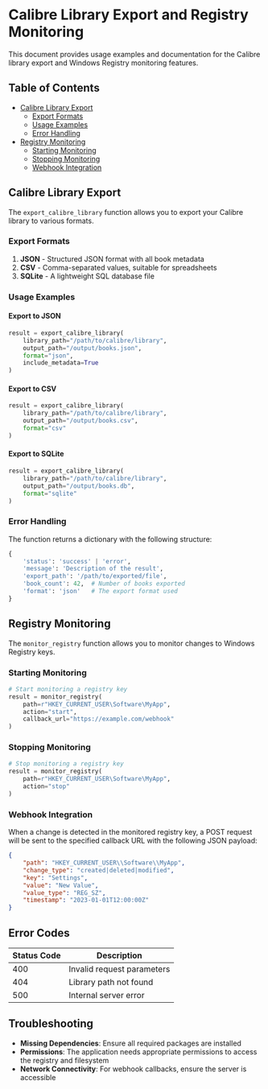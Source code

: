 # Calibre Library Export and Registry Monitoring

This document provides usage examples and documentation for the Calibre library export and Windows Registry monitoring features.

## Table of Contents
- [Calibre Library Export](#calibre-library-export)
  - [Export Formats](#export-formats)
  - [Usage Examples](#usage-examples)
  - [Error Handling](#error-handling)
- [Registry Monitoring](#registry-monitoring)
  - [Starting Monitoring](#starting-monitoring)
  - [Stopping Monitoring](#stopping-monitoring)
  - [Webhook Integration](#webhook-integration)

## Calibre Library Export

The `export_calibre_library` function allows you to export your Calibre library to various formats.

### Export Formats

1. **JSON** - Structured JSON format with all book metadata
2. **CSV** - Comma-separated values, suitable for spreadsheets
3. **SQLite** - A lightweight SQL database file

### Usage Examples

#### Export to JSON
```python
result = export_calibre_library(
    library_path="/path/to/calibre/library",
    output_path="/output/books.json",
    format="json",
    include_metadata=True
)
```

#### Export to CSV
```python
result = export_calibre_library(
    library_path="/path/to/calibre/library",
    output_path="/output/books.csv",
    format="csv"
)
```

#### Export to SQLite
```python
result = export_calibre_library(
    library_path="/path/to/calibre/library",
    output_path="/output/books.db",
    format="sqlite"
)
```

### Error Handling

The function returns a dictionary with the following structure:
```python
{
    'status': 'success' | 'error',
    'message': 'Description of the result',
    'export_path': '/path/to/exported/file',
    'book_count': 42,  # Number of books exported
    'format': 'json'   # The export format used
}
```

## Registry Monitoring

The `monitor_registry` function allows you to monitor changes to Windows Registry keys.

### Starting Monitoring

```python
# Start monitoring a registry key
result = monitor_registry(
    path=r"HKEY_CURRENT_USER\Software\MyApp",
    action="start",
    callback_url="https://example.com/webhook"
)
```

### Stopping Monitoring

```python
# Stop monitoring a registry key
result = monitor_registry(
    path=r"HKEY_CURRENT_USER\Software\MyApp",
    action="stop"
)
```

### Webhook Integration

When a change is detected in the monitored registry key, a POST request will be sent to the specified callback URL with the following JSON payload:

```json
{
    "path": "HKEY_CURRENT_USER\\Software\\MyApp",
    "change_type": "created|deleted|modified",
    "key": "Settings",
    "value": "New Value",
    "value_type": "REG_SZ",
    "timestamp": "2023-01-01T12:00:00Z"
}
```

## Error Codes

| Status Code | Description |
|-------------|-------------|
| 400 | Invalid request parameters |
| 404 | Library path not found |
| 500 | Internal server error |

## Troubleshooting

- **Missing Dependencies**: Ensure all required packages are installed
- **Permissions**: The application needs appropriate permissions to access the registry and filesystem
- **Network Connectivity**: For webhook callbacks, ensure the server is accessible
